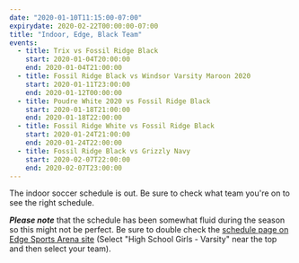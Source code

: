 ```yaml
---
date: "2020-01-10T11:15:00-07:00"
expirydate: 2020-02-22T00:00:00-07:00
title: "Indoor, Edge, Black Team"
events:
  - title: Trix vs Fossil Ridge Black
    start: 2020-01-04T20:00:00
    end: 2020-01-04T21:00:00
  - title: Fossil Ridge Black vs Windsor Varsity Maroon 2020
    start: 2020-01-11T23:00:00
    end: 2020-01-12T00:00:00
  - title: Poudre White 2020 vs Fossil Ridge Black
    start: 2020-01-18T21:00:00
    end: 2020-01-18T22:00:00
  - title: Fossil Ridge White vs Fossil Ridge Black
    start: 2020-01-24T21:00:00
    end: 2020-01-24T22:00:00
  - title: Fossil Ridge Black vs Grizzly Navy
    start: 2020-02-07T22:00:00
    end: 2020-02-07T23:00:00
---
```


The indoor soccer schedule is out. Be sure to check what team you're on to see
the right schedule.

***Please note*** that the schedule has been somewhat fluid during the season so
this might not be perfect. Be sure to double check the [schedule page on
Edge Sports Arena site][edge-schedules] (Select "High School Girls - Varsity"
near the top and then select your team).

[edge-schedules]: https://edgesportscenter.com/schedules-score-center/
